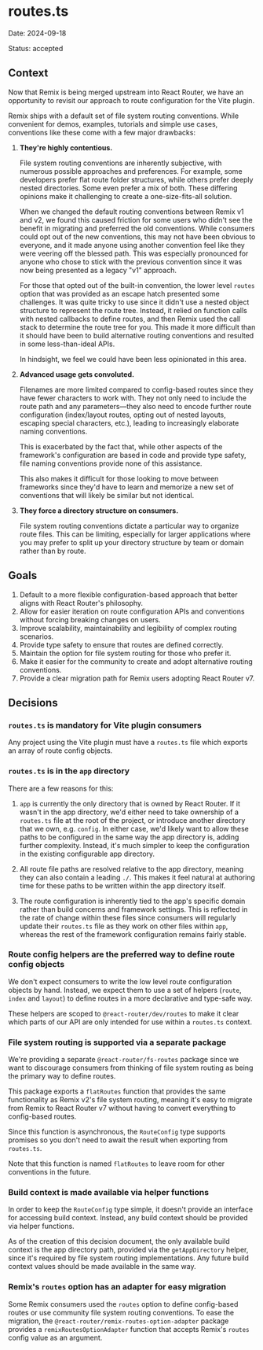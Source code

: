 # routes.ts

Date: 2024-09-18

Status: accepted

## Context

Now that Remix is being merged upstream into React Router, we have an opportunity to revisit our approach to route configuration for the Vite plugin.

Remix ships with a default set of file system routing conventions. While convenient for demos, examples, tutorials and simple use cases, conventions like these come with a few major drawbacks:

1. **They're highly contentious.**

   File system routing conventions are inherently subjective, with numerous possible approaches and preferences. For example, some developers prefer flat route folder structures, while others prefer deeply nested directories. Some even prefer a mix of both. These differing opinions make it challenging to create a one-size-fits-all solution.

   When we changed the default routing conventions between Remix v1 and v2, we found this caused friction for some users who didn't see the benefit in migrating and preferred the old conventions. While consumers could opt out of the new conventions, this may not have been obvious to everyone, and it made anyone using another convention feel like they were veering off the blessed path. This was especially pronounced for anyone who chose to stick with the previous convention since it was now being presented as a legacy "v1" approach.

   For those that opted out of the built-in convention, the lower level `routes` option that was provided as an escape hatch presented some challenges. It was quite tricky to use since it didn't use a nested object structure to represent the route tree. Instead, it relied on function calls with nested callbacks to define routes, and then Remix used the call stack to determine the route tree for you. This made it more difficult than it should have been to build alternative routing conventions and resulted in some less-than-ideal APIs.

   In hindsight, we feel we could have been less opinionated in this area.

2. **Advanced usage gets convoluted.**

   Filenames are more limited compared to config-based routes since they have fewer characters to work with. They not only need to include the route path and any parameters—they also need to encode further route configuration (index/layout routes, opting out of nested layouts, escaping special characters, etc.), leading to increasingly elaborate naming conventions.

   This is exacerbated by the fact that, while other aspects of the framework's configuration are based in code and provide type safety, file naming conventions provide none of this assistance.

   This also makes it difficult for those looking to move between frameworks since they'd have to learn and memorize a new set of conventions that will likely be similar but not identical.

3. **They force a directory structure on consumers.**

   File system routing conventions dictate a particular way to organize route files. This can be limiting, especially for larger applications where you may prefer to split up your directory structure by team or domain rather than by route.

## Goals

1. Default to a more flexible configuration-based approach that better aligns with React Router's philosophy.
2. Allow for easier iteration on route configuration APIs and conventions without forcing breaking changes on users.
3. Improve scalability, maintainability and legibility of complex routing scenarios.
4. Provide type safety to ensure that routes are defined correctly.
5. Maintain the option for file system routing for those who prefer it.
6. Make it easier for the community to create and adopt alternative routing conventions.
7. Provide a clear migration path for Remix users adopting React Router v7.

## Decisions

### `routes.ts` is mandatory for Vite plugin consumers

Any project using the Vite plugin must have a `routes.ts` file which exports an array of route config objects.

### `routes.ts` is in the `app` directory

There are a few reasons for this:

1. `app` is currently the only directory that is owned by React Router. If it wasn't in the app directory, we'd either need to take ownership of a `routes.ts` file at the root of the project, or introduce another directory that we own, e.g. `config`. In either case, we'd likely want to allow these paths to be configured in the same way the app directory is, adding further complexity. Instead, it's much simpler to keep the configuration in the existing configurable app directory.

2. All route file paths are resolved relative to the app directory, meaning they can also contain a leading `./`. This makes it feel natural at authoring time for these paths to be written within the app directory itself.

3. The route configuration is inherently tied to the app's specific domain rather than build concerns and framework settings. This is reflected in the rate of change within these files since consumers will regularly update their `routes.ts` file as they work on other files within `app`, whereas the rest of the framework configuration remains fairly stable.

### Route config helpers are the preferred way to define route config objects

We don't expect consumers to write the low level route configuration objects by hand. Instead, we expect them to use a set of helpers (`route`, `index` and `layout`) to define routes in a more declarative and type-safe way.

These helpers are scoped to `@react-router/dev/routes` to make it clear which parts of our API are only intended for use within a `routes.ts` context.

### File system routing is supported via a separate package

We're providing a separate `@react-router/fs-routes` package since we want to discourage consumers from thinking of file system routing as being the primary way to define routes.

This package exports a `flatRoutes` function that provides the same functionality as Remix v2's file system routing, meaning it's easy to migrate from Remix to React Router v7 without having to convert everything to config-based routes.

Since this function is asynchronous, the `RouteConfig` type supports promises so you don't need to await the result when exporting from `routes.ts`.

Note that this function is named `flatRoutes` to leave room for other conventions in the future.

### Build context is made available via helper functions

In order to keep the `RouteConfig` type simple, it doesn't provide an interface for accessing build context. Instead, any build context should be provided via helper functions.

As of the creation of this decision document, the only available build context is the app directory path, provided via the `getAppDirectory` helper, since it's required by file system routing implementations. Any future build context values should be made available in the same way.

### Remix's `routes` option has an adapter for easy migration

Some Remix consumers used the `routes` option to define config-based routes or use community file system routing conventions. To ease the migration, the `@react-router/remix-routes-option-adapter` package provides a `remixRoutesOptionAdapter` function that accepts Remix's `routes` config value as an argument.
